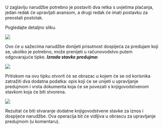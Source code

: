 U zaglavlju narudžbe potrebno je postaviti dva retka s uvjetima plaćanja, jedan redak će upravljati avansom, a drugi redak će imati postavku za preostali postotak.

Pogledajte detaljno sliku.

![](/img/it-it/finance-area/maturity-values/maturity-values/advance-maturities/advance-maturity-order.png)

Ovo će u sažecima narudžbe donijeti prisutnost dospijeća za predujam koji se, ukoliko je potrebno, može prenijeti u računovodstvo putem odgovarajuće tipke. ***Izrada stavke predujma:***

![](/img/it-it/finance-area/maturity-values/maturity-values/advance-maturities/advance-maturity-order-creation.png)

Pritiskom na ovu tipku otvorit će se obrazac u kojem će se od korisnika zatražiti dva dodatna podatka: opis koji će se unijeti u upravljanje predujmom i vrsta dokumenta koja će se povezati s knjigovodstvenom stavkom koja će biti stvorena.

![](/img/it-it/finance-area/maturity-values/maturity-values/advance-maturities/advance-maturity-order-creation-popup.png)

Rezultat će biti stvaranje dodatne knjigovodstvene stavke za iznos i dospijeće narudžbe. Ova operacija bit će vidljiva u obrascu za upravljanje predujmom (u komentaru).